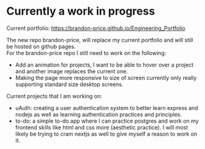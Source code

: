 # Currently a work in progress

Current portfolio: https://brandon-price.github.io/Engineering_Portfolio <br>

The new repo brandon-price, will replace my current portfolio and will still be hosted on github pages. <br>
For the brandon-price repo I still need to work on the following:
- Add an animation for projects, I want to be able to hover over a project and another image replaces the current one. 
- Making the page more responsive to size of screen currently only really supporting standard size desktop screens.

Current projects that I am working on:
- uAuth: creating a user authentication system to better learn express and nodejs as well as learning authentication practices and principles.
- to-do: a simple to-do app where I can practice postgres and work on my frontend skills like html and css more (aesthetic practice). I will most likely be trying to cram nextjs as well to give myself a reason to work on it. 
